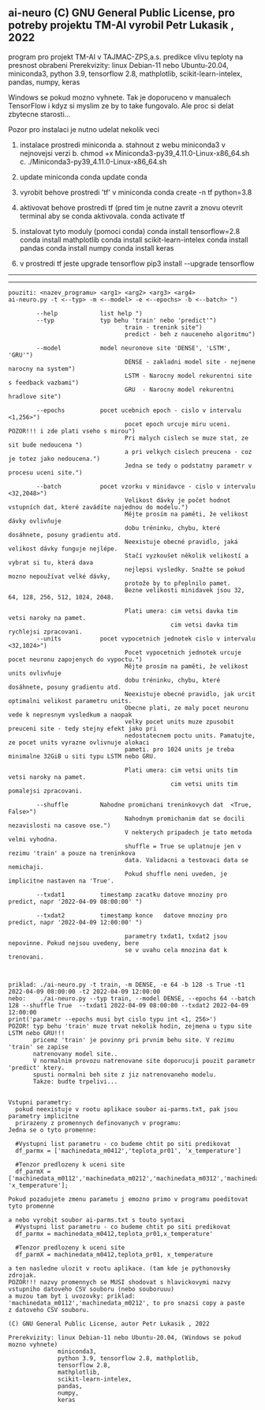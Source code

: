 ai-neuro 
(C) GNU General Public License, 
pro potreby projektu TM-AI vyrobil Petr Lukasik , 2022 
------------------------------------------------------------------------------------------------------ 
 program pro projekt TM-AI v TAJMAC-ZPS,a.s.
 predikce vlivu teploty na presnost obrabeni
 Prerekvizity: linux Debian-11 nebo Ubuntu-20.04,
  miniconda3,
  python 3.9,
  tensorflow 2.8,
  mathplotlib,
  scikit-learn-intelex,
  pandas,
  numpy,
  keras

 Windows se pokud mozno vyhnete. Tak je doporuceno v manualech TensorFlow
 i kdyz si myslim ze by to take fungovalo. Ale proc si delat zbytecne
 starosti...

 Pozor pro instalaci je nutno udelat nekolik veci
  1. instalace prostredi miniconda 
       a. stahnout z webu miniconda3 v nejnovejsi verzi
       b. chmod +x Miniconda3-py39_4.11.0-Linux-x86_64.sh
       c. ./Miniconda3-py39_4.11.0-Linux-x86_64.sh

  2. update miniconda
       conda update conda

  3. vyrobit behove prostredi 'tf' v miniconda
       conda create -n tf python=3.8

  4. aktivovat behove prostredi tf (pred tim je nutne zavrit a znovu
     otevrit terminal aby se conda aktivovala.
       conda activate  tf

  5. instalovat tyto moduly (pomoci conda)
       conda install tensorflow=2.8
       conda install mathplotlib
       conda install scikit-learn-intelex
       conda install pandas
       conda install numpy
       conda install keras

  6. v prostredi tf jeste upgrade tensorflow
       pip3 install --upgrade tensorflow
------------------------------------------------------------------------------------------------------ 

------------------------------------------------------------------------------------------------------ 
    pouziti: <nazev_programu> <arg1> <arg2> <arg3> <arg4>
    ai-neuro.py -t <--typ> -m <--model> -e <--epochs> -b <--batch> ")
     
            --help            list help ")
            --typ             typ behu 'train' nebo 'predict'")
                                     train - trenink site")
                                     predict - beh z nauceneho algoritmu")
     
            --model           model neuronove site 'DENSE', 'LSTM', 'GRU'")
                                     DENSE - zakladni model site - nejmene narocny na system")
                                     LSTM - Narocny model rekurentni site s feedback vazbami")
                                     GRU  - Narocny model rekurentni hradlove site")
     
            --epochs          pocet ucebnich epoch - cislo v intervalu <1,256>")
                                     pocet epoch urcuje miru uceni. POZOR!!! i zde plati vseho s mirou")
                                     Pri malych cislech se muze stat, ze sit bude nedoucena ")
                                     a pri velkych cislech preucena - coz je totez jako nedoucena.")
                                     Jedna se tedy o podstatny parametr v procesu uceni site.")
     
            --batch           pocet vzorku v minidavce - cislo v intervalu <32,2048>")
                                     Velikost dávky je počet hodnot vstupních dat, které zavádíte najednou do modelu.")
                                     Mějte prosím na paměti, že velikost dávky ovlivňuje 
                                     dobu tréninku, chybu, které dosáhnete, posuny gradientu atd. 
                                     Neexistuje obecné pravidlo, jaká velikost dávky funguje nejlépe.
                                     Stačí vyzkoušet několik velikostí a vybrat si tu, která dava
                                     nejlepsi vysledky. Snažte se pokud mozno nepoužívat velké dávky,
                                     protože by to přeplnilo pamet. 
                                     Bezne velikosti minidavek jsou 32, 64, 128, 256, 512, 1024, 2048.
     
                                     Plati umera: cim vetsi davka tim vetsi naroky na pamet.
                                                  cim vetsi davka tim rychlejsi zpracovani.
            --units           pocet vypocetnich jednotek cislo v intervalu <32,1024>")
                                     Pocet vypocetnich jednotek urcuje pocet neuronu zapojenych do vypoctu.")
                                     Mějte prosím na paměti, že velikost units ovlivňuje 
                                     dobu tréninku, chybu, které dosáhnete, posuny gradientu atd. 
                                     Neexistuje obecné pravidlo, jak urcit optimalni velikost parametru units.
                                     Obecne plati, ze maly pocet neuronu vede k nepresnym vysledkum a naopak
                                     velky pocet units muze zpusobit preuceni site - tedy stejny efekt jako pri
                                     nedostatecnem poctu units. Pamatujte, ze pocet units vyrazne ovlivnuje alokaci
                                     pameti. pro 1024 units je treba minimalne 32GiB u siti typu LSTM nebo GRU.
     
                                     Plati umera: cim vetsi units tim vetsi naroky na pamet.
                                                  cim vetsi units tim pomalejsi zpracovani.
     
            --shuffle         Nahodne promichani treninkovych dat  <True, False>")
                                     Nahodnym promichanim dat se docili nezavislosti na casove ose.")
                                     V nekterych pripadech je tato metoda velmi vyhodna. 
                                     shuffle = True se uplatnuje jen v rezimu 'train' a pouze na treninkova 
                                     data. Validacni a testovaci data se nemichaji. 
                                     Pokud shuffle neni uveden, je implicitne nastaven na 'True'. 
     
            --txdat1          timestamp zacatku datove mnoziny pro predict, napr '2022-04-09 08:00:00' ")
     
            --txdat2          timestamp konce   datove mnoziny pro predict, napr '2022-04-09 12:00:00' ")
     
                                     parametry txdat1, txdat2 jsou nepovinne. Pokud nejsou uvedeny, bere
                                     se v uvahu cela mnozina dat k trenovani.
     
     
     
    priklad: ./ai-neuro.py -t train, -m DENSE, -e 64 -b 128 -s True -t1 2022-04-09 08:00:00 -t2 2022-04-09 12:00:00
    nebo:    ./ai-neuro.py --typ train, --model DENSE, --epochs 64 --batch 128 --shuffle True  --txdat1 2022-04-09 08:00:00 --txdat2 2022-04-09 12:00:00
    print('parametr --epochs musi byt cislo typu int <1, 256>')
    POZOR! typ behu 'train' muze trvat nekolik hodin, zejmena u typu site LSTM nebo GRU!!!
           pricemz 'train' je povinny pri prvnim behu site. V rezimu 'train' se zapise 
           natrenovany model site..
           V normalnim provozu natrenovane site doporucuji pouzit parametr 'predict' ktery.
           spusti normalni beh site z jiz natrenovaneho modelu.
           Takze: budte trpelivi...
     
     
    Vstupni parametry: 
      pokud neexistuje v rootu aplikace soubor ai-parms.txt, pak jsou parametry implicitne
      prirazeny z promennych definovanych v programu:
    Jedna se o tyto promenne: 
     
      #Vystupni list parametru - co budeme chtit po siti predikovat
      df_parmx = ['machinedata_m0412','teplota_pr01', 'x_temperature']
     
      #Tenzor predlozeny k uceni site
      df_parmX = ['machinedata_m0112','machinedata_m0212','machinedata_m0312','machinedata_m0412','teplota_pr01', 'x_temperature'];
     
    Pokud pozadujete zmenu parametu j emozno primo v programu poeditovat tyto promenne 
     
    a nebo vyrobit soubor ai-parms.txt s touto syntaxi 
      #Vystupni list parametru - co budeme chtit po siti predikovat
      df_parmx = machinedata_m0412,teplota_pr01,x_temperature'
     
      #Tenzor predlozeny k uceni site
      df_parmX = machinedata_m0412,teplota_pr01, x_temperature
     
    a ten nasledne ulozit v rootu aplikace. (tam kde je pythonovsky zdrojak. 
    POZOR!!! nazvy promennych se MUSI shodovat s hlavickovymi nazvy vstupniho datoveho CSV souboru (nebo souboruuu)
    a muzou tam byt i uvozovky: priklad: 'machinedata_m0112','machinedata_m0212', to pro snazsi copy a paste 
    z datoveho CSV souboru. 
     
    (C) GNU General Public License, autor Petr Lukasik , 2022 
     
    Prerekvizity: linux Debian-11 nebo Ubuntu-20.04, (Windows se pokud mozno vyhnete)
                  miniconda3,
                  python 3.9, tensorflow 2.8, mathplotlib,  
                  tensorflow 2.8,
                  mathplotlib,  
                  scikit-learn-intelex,  
                  pandas,  
                  numpy,  
                  keras   
    
